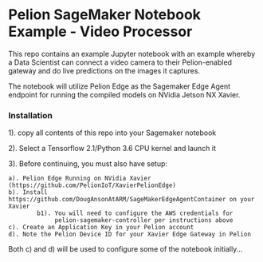 # Pelion SageMaker Notebook Example - Video Processor

This repo contains an example Jupyter notebook with an example whereby a Data Scientist can connect a video camera to their Pelion-enabled gateway and do live predictions on the images it captures. 

The notebook  will utilize Pelion Edge as the Sagemaker Edge Agent endpoint for running the compiled models on NVidia Jetson NX Xavier. 

### Installation

1). copy all contents of this repo into your Sagemaker notebook

2). Select a Tensorflow 2.1/Python 3.6 CPU kernel and launch it

3). Before continuing, you must also have setup:

	a). Pelion Edge Running on NVidia Xavier (https://github.com/PelionIoT/XavierPelionEdge)
	b). Install https://github.com/DougAnsonAtARM/SageMakerEdgeAgentContainer on your Xavier
			b1). You will need to configure the AWS credentials for 
			     pelion-sagemaker-controller per instructions above
	c). Create an Application Key in your Pelion account 
	d). Note the Pelion Device ID for your Xavier Edge Gateway in Pelion

Both c) and d) will be used to configure some of the notebook initially... 
